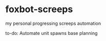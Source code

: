 # foxbot-screeps
my personal progressing screeps automation


to-do:
Automate unit spawns
base planning
